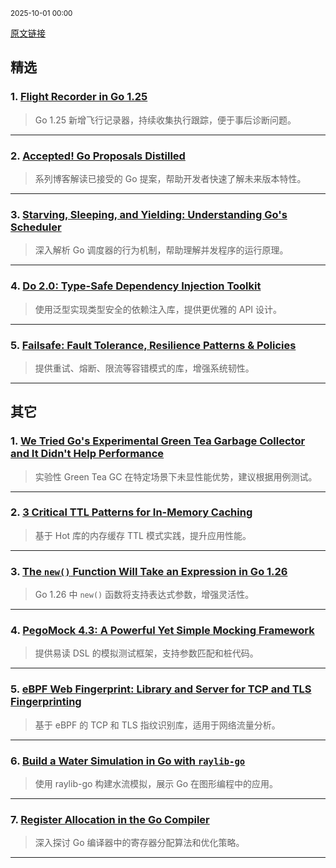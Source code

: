 <sub>2025-10-01 00:00</sub>


[原文链接](https://golangweekly.com/issues/572)


## 精选

### 1. [Flight Recorder in Go 1.25](https://golangweekly.com/link/175049/rss)
> Go 1.25 新增飞行记录器，持续收集执行跟踪，便于事后诊断问题。

---

### 2. [Accepted! Go Proposals Distilled](https://golangweekly.com/link/175050/rss)
> 系列博客解读已接受的 Go 提案，帮助开发者快速了解未来版本特性。

---

### 3. [Starving, Sleeping, and Yielding: Understanding Go's Scheduler](https://golangweekly.com/link/175057/rss)
> 深入解析 Go 调度器的行为机制，帮助理解并发程序的运行原理。

---

### 4. [Do 2.0: Type-Safe Dependency Injection Toolkit](https://golangweekly.com/link/175066/rss)
> 使用泛型实现类型安全的依赖注入库，提供更优雅的 API 设计。

---

### 5. [Failsafe: Fault Tolerance, Resilience Patterns & Policies](https://golangweekly.com/link/175069/rss)
> 提供重试、熔断、限流等容错模式的库，增强系统韧性。

---

## 其它

### 1. [We Tried Go's Experimental Green Tea Garbage Collector and It Didn't Help Performance](https://golangweekly.com/link/175055/rss)
> 实验性 Green Tea GC 在特定场景下未显性能优势，建议根据用例测试。

---

### 2. [3 Critical TTL Patterns for In-Memory Caching](https://golangweekly.com/link/175058/rss)
> 基于 Hot 库的内存缓存 TTL 模式实践，提升应用性能。

---

### 3. [The `new()` Function Will Take an Expression in Go 1.26](https://golangweekly.com/link/175062/rss)
> Go 1.26 中 `new()` 函数将支持表达式参数，增强灵活性。

---

### 4. [PegoMock 4.3: A Powerful Yet Simple Mocking Framework](https://golangweekly.com/link/175072/rss)
> 提供易读 DSL 的模拟测试框架，支持参数匹配和桩代码。

---

### 5. [eBPF Web Fingerprint: Library and Server for TCP and TLS Fingerprinting](https://golangweekly.com/link/175073/rss)
> 基于 eBPF 的 TCP 和 TLS 指纹识别库，适用于网络流量分析。

---

### 6. [Build a Water Simulation in Go with `raylib-go`](https://golangweekly.com/link/175063/rss)
> 使用 raylib-go 构建水流模拟，展示 Go 在图形编程中的应用。

---

### 7. [Register Allocation in the Go Compiler](https://golangweekly.com/link/175064/rss)
> 深入探讨 Go 编译器中的寄存器分配算法和优化策略。

---
    